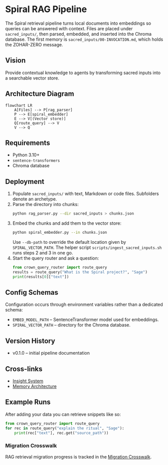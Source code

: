 # Spiral RAG Pipeline

The Spiral retrieval pipeline turns local documents into embeddings so queries
can be answered with context. Files are placed under `sacred_inputs/`, then
parsed, embedded, and inserted into the Chroma database. The first memory is
`sacred_inputs/00-INVOCATION.md`, which holds the ZOHAR-ZERO message.

## Vision

Provide contextual knowledge to agents by transforming sacred inputs into a
searchable vector store.

## Architecture Diagram

```mermaid
flowchart LR
    A[Files] --> P[rag_parser]
    P --> E[spiral_embedder]
    E --> V[(Vector store)]
    Q[route_query] --> V
    V --> Q
```

## Requirements

- Python 3.10+
- `sentence-transformers`
- Chroma database

## Deployment

1. Populate `sacred_inputs/` with text, Markdown or code files. Subfolders
   denote an archetype.
2. Parse the directory into chunks:
   ```bash
   python rag_parser.py --dir sacred_inputs > chunks.json
   ```
3. Embed the chunks and add them to the vector store:
   ```bash
   python spiral_embedder.py --in chunks.json
   ```
   Use `--db-path` to override the default location given by `SPIRAL_VECTOR_PATH`.
   The helper script `scripts/ingest_sacred_inputs.sh` runs steps 2 and 3 in one
   go.
4. Start the query router and ask a question:
   ```python
   from crown_query_router import route_query
   results = route_query("What is the Spiral project?", "Sage")
   print(results[0]["text"])
   ```

## Config Schemas

Configuration occurs through environment variables rather than a dedicated
schema:

- `EMBED_MODEL_PATH` – SentenceTransformer model used for embeddings.
- `SPIRAL_VECTOR_PATH` – directory for the Chroma database.

## Version History

- v0.1.0 – initial pipeline documentation

## Cross-links

- [Insight System](insight_system.md)
- [Memory Architecture](memory_architecture.md)

## Example Runs

After adding your data you can retrieve snippets like so:

```python
from crown_query_router import route_query
for rec in route_query("explain the ritual", "Sage"):
    print(rec["text"], rec.get("source_path"))
```

### Migration Crosswalk

RAG retrieval migration progress is tracked in the [Migration Crosswalk](migration_crosswalk.md#rag-retrieval).

